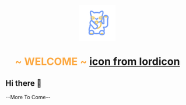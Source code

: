 <img 
    style="display: block; 
           margin-left: auto;
           margin-right: auto;
           width: 100px;"
    src="./z-landing.gif" 
    alt="maneki-cat-hello">
</img>
<h1 style= "text-align: center; color: #fca943;" > ~ WELCOME ~ 
<a href="https://lordicon.com" id="logo">icon from lordicon</a>
</h1>


## Hi there 👋

--More To Come--


<!--
**DraconMarius/DraconMarius** is a ✨ _special_ ✨ repository because its `README.md` (this file) appears on your GitHub profile.

Here are some ideas to get you started:

- 🔭 I’m currently working on ...
- 🌱 I’m currently learning ...
- 👯 I’m looking to collaborate on ...
- 🤔 I’m looking for help with ...
- 💬 Ask me about ...
- 📫 How to reach me: ...
- 😄 Pronouns: ...
- ⚡ Fun fact: ...
-->


<!-- *I might have a lot of ideas, but not all of them are good. So thank you for testing them out with me* -->
